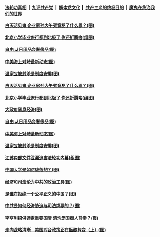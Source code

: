 ####  [法轮功真相](../../../../basic/blob/master/README.md?t=04250402) &nbsp;|&nbsp; [九评共产党](../../../../9ping.md/blob/master/README.md?t=04250402) &nbsp;|&nbsp; [解体党文化](../../../../jtdwh.md/blob/master/README.md?t=04250402)  &nbsp;|&nbsp; [共产主义的终极目的](../../../../gczydzjmd.md/blob/master/README.md?t=04250402) &nbsp;|&nbsp; [魔鬼在统治我们的世界](../../../../mgztzwmdsj.md/blob/master/README.md?t=04250402) 

#### [白天活见鬼 企业家孙大午究竟犯了什么罪？(图)](../pages/p4/969735.md?t=04250402) 

#### [北京小学毕业旅行都到北极了 你还折腾啥(组图)](../pages/p4/969695.md?t=04250402) 


#### [自由 从日用品变奢侈品(图)](../pages/p4/969701.md?t=04250402) 

#### [中美海上对峙最新动态(图)](../pages/p4/969699.md?t=04250402) 

#### [温家宝被封杀是制度安排(图)](../pages/p4/969607.md?t=04250402) 



#### [白天活见鬼 企业家孙大午究竟犯了什么罪？(图)](../pages/p4/969735.md?t=04250402) 

#### [北京小学毕业旅行都到北极了 你还折腾啥(组图)](../pages/p4/969695.md?t=04250402) 


#### [大政府窒息经济(图)](../pages/p4/969601.md?t=04250402) 

#### [自由 从日用品变奢侈品(图)](../pages/p4/969701.md?t=04250402) 

#### [中美海上对峙最新动态(图)](../pages/p4/969699.md?t=04250402) 




#### [温家宝被封杀是制度安排(图)](../pages/p4/969607.md?t=04250402) 

#### [江苏内部文件泄漏迫害法轮功内幕(组图)](../pages/p4/969600.md?t=04250402) 

#### [中国大学是如何堕落的？(图)](../pages/p4/969581.md?t=04250402) 

#### [经济和司法沦为中共的政治工具(图)](../pages/p4/969565.md?t=04250402) 

#### [是谁在拒绝一个公平正义的中国？(图)](../pages/p4/969568.md?t=04250402) 

#### [中共是如何经济胁迫与司法绑票的？(图)](../pages/p4/969563.md?t=04250402) 


#### [李亨利招供透露重要国情 清洗爱国商人前奏？(图)](../pages/p4/969508.md?t=04250402) 

#### [走向战略清晰　美国对台政策正在酝酿转变（上）(图)](../pages/p4/969506.md?t=04250402) 


